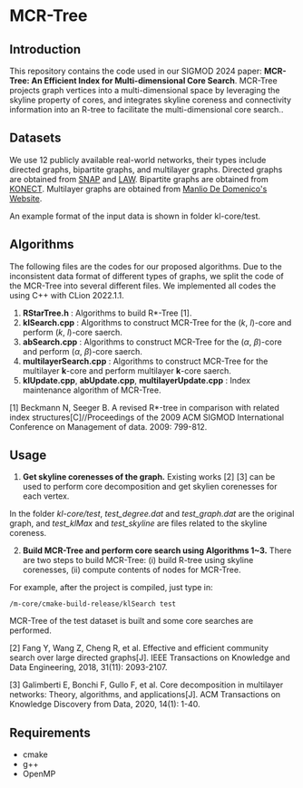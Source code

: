 # MCR-Tree

## Introduction
This repository contains the code used in our SIGMOD 2024 paper: **MCR-Tree: An Efficient Index for Multi-dimensional Core Search**.
MCR-Tree projects graph vertices into a multi-dimensional space by leveraging the skyline property of cores, and  integrates skyline coreness and connectivity information into an R-tree to facilitate the multi-dimensional core search..

## Datasets
We use 12 publicly available real-world networks, their types include directed graphs, bipartite graphs, and multilayer graphs.
Directed graphs are obtained from [SNAP](http://snap.stanford.edu/) and [LAW](https://law.di.unimi.it/datasets.php). 
Bipartite graphs are obtained from [KONECT](http://konect.uni-koblenz.de/networks).
Multilayer graphs are obtained from [Manlio De Domenico's Website](http://deim.urv.cat/~manlio.dedomenico/data.php).

An example format of the input data is shown in folder kl-core/test.

## Algorithms
The following files are the codes for our proposed algorithms.
Due to the inconsistent data format of different types of graphs, we split the code of the MCR-Tree into several different files.
We implemented all codes the using C++ with CLion 2022.1.1.
1. **RStarTree.h** : Algorithms to build R*-Tree [1].
2. **klSearch.cpp** : Algorithms to construct MCR-Tree for the (*k*, *l*)-core and perform (*k*, *l*)-core saerch.
3. **abSearch.cpp** : Algorithms to construct MCR-Tree for the (*&alpha;*, *&beta;*)-core and perform (*&alpha;*, *&beta;*)-core saerch.
4. **multilayerSearch.cpp** : Algorithms to construct MCR-Tree for the multilayer **k**-core and perform multilayer **k**-core saerch.
5. **klUpdate.cpp**, **abUpdate.cpp**, **multilayerUpdate.cpp** : Index maintenance algorithm of MCR-Tree.

[1] Beckmann N, Seeger B. A revised R*-tree in comparison with related index structures[C]//Proceedings of the 2009 ACM SIGMOD International Conference on Management of data. 2009: 799-812.

## Usage
1. **Get skyline corenesses of the graph.** Existing works [2] [3] can be used to perform core decomposition and get skylien corenesses for each vertex. 

In the folder _kl-core/test_, _test_degree.dat_ and _test_graph.dat_ are the original graph, and _test_klMax_ and _test_skyline_ are files related to the skyline coreness.

2. **Build MCR-Tree and perform core search using Algorithms 1~3.** There are two steps to build MCR-Tree: 
(i) build R-tree using skyline corenesses, (ii) compute contents of nodes for MCR-Tree.

For example, after the project is compiled, just type in:
```
/m-core/cmake-build-release/klSearch test
```
MCR-Tree of the test dataset is built and some core searches are performed.

[2] Fang Y, Wang Z, Cheng R, et al. Effective and efficient community search over large directed graphs[J]. IEEE Transactions on Knowledge and Data Engineering, 2018, 31(11): 2093-2107.

[3] Galimberti E, Bonchi F, Gullo F, et al. Core decomposition in multilayer networks: Theory, algorithms, and applications[J]. ACM Transactions on Knowledge Discovery from Data, 2020, 14(1): 1-40.

## Requirements
+ cmake
+ g++
+ OpenMP